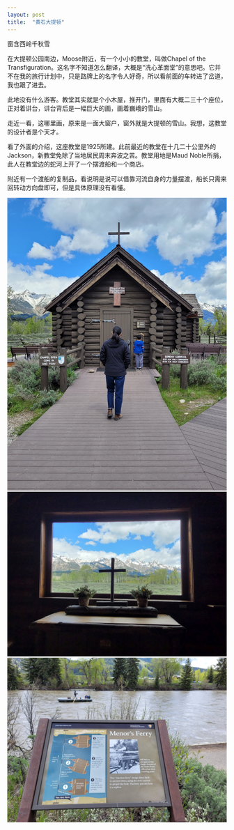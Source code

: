 ```yaml
---
layout: post
title:  "黄石大提顿"
---
```


窗含西岭千秋雪

在大提顿公园南边，Moose附近，有一个小小的教堂，叫做Chapel of the Transfiguration。这名字不知道怎么翻译，大概是“洗心革面堂”的意思吧。它并不在我的旅行计划中，只是路牌上的名字令人好奇，所以看前面的车转进了岔道，我也跟了进去。

此地没有什么游客。教堂其实就是个小木屋，推开门，里面有大概二三十个座位，正对着讲台，讲台背后是一幅巨大的画，画着巍峨的雪山。

走近一看，这哪里画，原来是一面大窗户，窗外就是大提顿的雪山。我想，这教堂的设计者是个天才。

看了外面的介绍，这座教堂是1925所建。此前最近的教堂在十几二十公里外的Jackson，新教堂免除了当地居民周末奔波之苦。教堂用地是Maud Noble所捐，此人在教堂边的蛇河上开了一个摆渡船和一个商店。

附近有一个渡船的复制品，看说明是说可以借靠河流自身的力量摆渡，船长只需来回转动方向盘即可，但是具体原理没有看懂。

![](/images/2022-06-11-黄石大提顿/1.jpg)
![](/images/2022-06-11-黄石大提顿/2.jpg)
![](/images/2022-06-11-黄石大提顿/3.jpg)